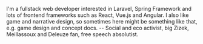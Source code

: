 I'm a fullstack web developer interested in Laravel, Spring Framework and lots of frontend frameworks such as React, Vue.js and Angular.
I also like game and narrative design, so sometimes here might be something like that, e.g. game design and concept docs.
-- Social and eco activist, big Zizek, Meillassoux and Deleuze fan, free speech absolutist.
